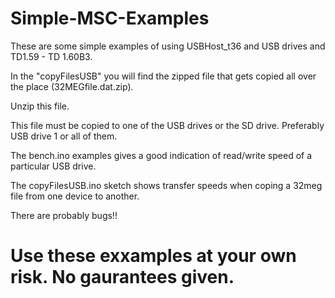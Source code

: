 # Simple-MSC-Examples

These are some simple examples of using USBHost_t36 and USB drives and TD1.59 - TD 1.60B3.

In the "copyFilesUSB" you will find the zipped file that gets copied all over the place (32MEGfile.dat.zip).

Unzip this file. 

This file must be copied to one of the USB drives or the SD drive. Preferably USB drive 1 or all of them.

The bench.ino examples gives a good indication of read/write speed of a particular USB drive.

The copyFilesUSB.ino sketch shows transfer speeds when coping a 32meg file from one device to another.

There are probably bugs!!

# Use these exxamples at your own risk. No gaurantees given. 

